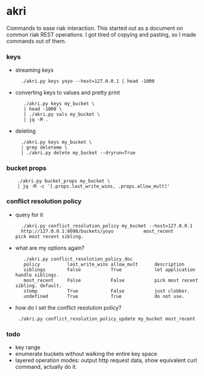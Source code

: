 akri
====

Commands to ease riak interaction.
This started out as a document on common riak REST operations.
I got tired of copying and pasting, so I made commands out of them.

### keys

* streaming keys

        ./akri.py keys yoyo --host=127.0.0.1 | head -1000

* converting keys to values and pretty print

         ./akri.py keys my_bucket \
         | head -1000 \
         | ./akri.py vals my_bucket \
         | jq -M .


* deleting

        ./akri.py keys my_bucket \
        | grep deleteme \
        | ./akri.py delete my_bucket --dryrun=True

### bucket props

        ./akri.py bucket_props my_bucket \
        | jq -M -c '[.props.last_write_wins, .props.allow_mult]'

### conflict resolution policy

* query for it

        ./akri.py conflict_resolution_policy my_bucket --host=127.0.0.1
        http://127.0.0.1:8098/buckets/yoyo           most_recent        pick most recent sibling. 

* what are my options again?

         ./akri.py conflict_resolution_policy_doc
         policy          last_write_wins allow_mult      description
         siblings        False           True            let application handle siblings.
         most_recent     False           False           pick most recent sibling. default.
         stomp           True            False           just clobber.
         undefined       True            True            do not use.

* how do I set the conflict resolution policy?

       ./akri.py conflict_resolution_policy_update my_bucket most_recent

### todo

* key range
* enumerate buckets without walking the entire key space
* layered operation modes: output http request data, show equivalent curl command, actually do it.
